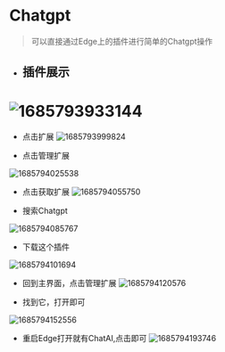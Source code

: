 # Chatgpt

> 可以直接通过Edge上的插件进行简单的Chatgpt操作

- ## 插件展示

# ![1685793933144](https://github.com/koreyname/Chatgpt/assets/103356229/9c414f3f-d7d8-44e6-977d-c636d089072d)



- 点击扩展
![1685793999824](https://github.com/koreyname/Chatgpt/assets/103356229/27f27c68-7d19-40df-8a5b-b81fa26630b6)


- 点击管理扩展

![1685794025538](https://github.com/koreyname/Chatgpt/assets/103356229/6760a6f9-9240-4d4b-b227-f3a9fd3987a5)

- 点击获取扩展
![1685794055750](https://github.com/koreyname/Chatgpt/assets/103356229/cf111875-5916-40b1-9cff-98640db57d86)



- 搜索Chatgpt

![1685794085767](https://github.com/koreyname/Chatgpt/assets/103356229/fe3c3c3f-f9ef-4fb0-bf79-6a1b3ea9d789)


- 下载这个插件

![1685794101694](https://github.com/koreyname/Chatgpt/assets/103356229/a4f9d9fd-1f5b-4220-aa34-b6e3a0267ac9)

- 回到主界面，点击管理扩展
![1685794120576](https://github.com/koreyname/Chatgpt/assets/103356229/379950aa-fea9-41b9-9a4c-352259d802f3)


- 找到它，打开即可

![1685794152556](https://github.com/koreyname/Chatgpt/assets/103356229/a5457852-82ff-4fe6-90d3-ce403d1ff7f7)


- 重启Edge打开就有ChatAI,点击即可
![1685794193746](https://github.com/koreyname/Chatgpt/assets/103356229/560e3b72-51e1-4419-96df-ca190dcfa4cb)
